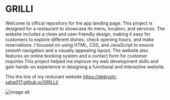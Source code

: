 # GRILLI
Welcome to offical repository for the app landing page. This project is designed  for a restaurant to showcase its menu, location, and services. The website includes a clean and user-friendly design, making it easy for customers to explore different dishes, check opening hours, and make reservations .I focused on using HTML, CSS, and JavaScript to ensure smooth navigation and a visually appealing layout. The website also features an online booking system and a contact form for customer inquiries.This project helped me improve my web development skills and gain hands-on experience in designing a functional and interactive website.


This the link of my resturant website https://debjyoti-saha017.github.io/GRILLI/

![image alt](https://github.com/Debjyoti-Saha017/GRILLI/blob/ea316f28113f5547406b3955653f109901d2c77b/screenshot.jpg)
